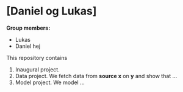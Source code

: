# \[Daniel og Lukas\]

**Group members:**
- Lukas
- Daniel hej

This repository contains  
1. Inaugural project. 
2. Data project. We fetch data from **source x** on **y** and show that ...
3. Model project. We model ...
